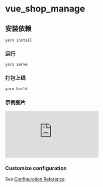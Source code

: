 # vue_shop_manage

## 安装依赖
```
yarn install
```

### 运行
```
yarn serve
```

### 打包上线
```
yarn build
```

### 示例图片

 ![登陆页面](https://note.youdao.com/ynoteshare1/index.html?id=afabaeb07271e9144e0a6a4c09c76ee0&type=note)


### Customize configuration
See [Configuration Reference](https://cli.vuejs.org/config/).
